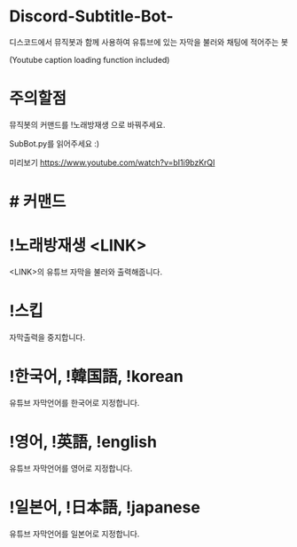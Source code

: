 # Discord-Subtitle-Bot-
디스코드에서 뮤직봇과 함께 사용하여 유튜브에 있는 자막을 불러와 채팅에 적어주는 봇

(Youtube caption loading function included)

# 주의할점
뮤직봇의 커맨드를 !노래방재생 으로 바꿔주세요.

SubBot.py를 읽어주세요 :)

미리보기
https://www.youtube.com/watch?v=bI1i9bzKrQI

# # 커맨드

# !노래방재생 &lt;LINK&gt;
  &lt;LINK&gt;의 유튜브 자막을 불러와 출력해줍니다.
    
    
# !스킵
  자막출력을 중지합니다.
  
    
# !한국어, !韓国語, !korean
  유튜브 자막언어를 한국어로 지정합니다.
  
# !영어, !英語, !english
  유튜브 자막언어를 영어로 지정합니다.

# !일본어, !日本語, !japanese
  유튜브 자막언어를 일본어로 지정합니다.
